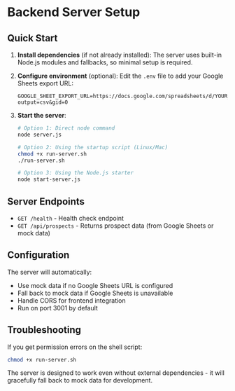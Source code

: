 # Backend Server Setup

## Quick Start

1. **Install dependencies** (if not already installed):
   The server uses built-in Node.js modules and fallbacks, so minimal setup is required.

2. **Configure environment** (optional):
   Edit the `.env` file to add your Google Sheets export URL:
   ```
   GOOGLE_SHEET_EXPORT_URL=https://docs.google.com/spreadsheets/d/YOUR_SHEET_ID/pub?output=csv&gid=0
   ```

3. **Start the server**:
   ```bash
   # Option 1: Direct node command
   node server.js

   # Option 2: Using the startup script (Linux/Mac)
   chmod +x run-server.sh
   ./run-server.sh

   # Option 3: Using the Node.js starter
   node start-server.js
   ```

## Server Endpoints

- `GET /health` - Health check endpoint
- `GET /api/prospects` - Returns prospect data (from Google Sheets or mock data)

## Configuration

The server will automatically:
- Use mock data if no Google Sheets URL is configured
- Fall back to mock data if Google Sheets is unavailable
- Handle CORS for frontend integration
- Run on port 3001 by default

## Troubleshooting

If you get permission errors on the shell script:
```bash
chmod +x run-server.sh
```

The server is designed to work even without external dependencies - it will gracefully fall back to mock data for development.